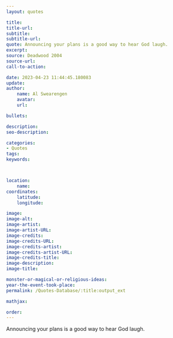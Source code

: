```yaml
---
layout: quotes

title:
title-url:
subtitle:
subtitle-url:
quote: Announcing your plans is a good way to hear God laugh.
excerpt:
source: Deadwood 2004
source-url:
call-to-action:

date: 2023-04-23 11:44:45.180083
update:
author:
    name: Al Swearengen
    avatar:
    url:

bullets:

description:
seo-description:

categories:
- Quotes
tags:
keywords:



location:
    name:
coordinates:
    latitude:
    longitude:

image:
image-alt:
image-artist:
image-artist-URL:
image-credits:
image-credits-URL:
image-credits-artist:
image-credits-artist-URL:
image-credits-title:
image-description:
image-title:

monster-or-magical-or-religious-ideas:
year-the-event-took-place:
permalink: /Quotes-Database/:title:output_ext

mathjax:

order:
---
```

Announcing your plans is a good way to hear God laugh.